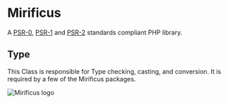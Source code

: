 # Mirificus

A [PSR-0](https://github.com/php-fig/fig-standards/blob/master/accepted/PSR-0.md), [PSR-1](https://github.com/php-fig/fig-standards/blob/master/accepted/PSR-1-basic-coding-standard.md) and [PSR-2](https://github.com/php-fig/fig-standards/blob/master/accepted/PSR-2-coding-style-guide.md) standards compliant PHP library.

## Type
This Class is responsible for Type checking, casting, and conversion. It is required by a few of the Mirificus packages.

![Mirificus logo](http://sensibleux.com/wp-content/uploads/2013/09/mirificus.png "Mirificus PHP Library")